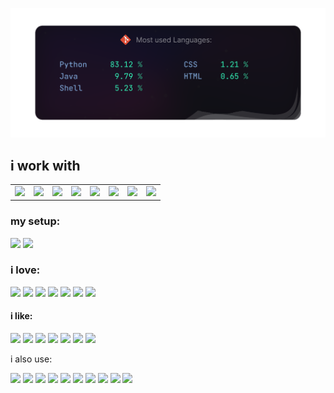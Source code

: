 <p align="center"><img src="https://github.com/AlexBraguta/AlexBraguta/blob/main/languages.png"></p>

## i work with
<p align="center"><table>
  <tr>
    <td><a href="https://archlinux.org"><img src="https://cdn.jsdelivr.net/gh/devicons/devicon@latest/icons/archlinux/archlinux-original.svg" width="70"/></a></td>
    <td><a href="https://kernel.org"><img src="https://cdn.jsdelivr.net/gh/devicons/devicon@latest/icons/linux/linux-original.svg" width="70"/></a></td>
    <td><a href="https://www.gnu.org/software/bash/"><img src="https://cdn.jsdelivr.net/gh/devicons/devicon@latest/icons/bash/bash-original.svg" width="70"/></a></td>
    <td><a href="https://python.org"><img src="https://cdn.jsdelivr.net/gh/devicons/devicon@latest/icons/python/python-original.svg" width="70"/></a></td>
    <td><a href="https://www.docker.com"><img src="https://cdn.jsdelivr.net/gh/devicons/devicon@latest/icons/docker/docker-plain.svg" width="70"/></a></td>
    <td><a href="https://streamlit.io"><img src="https://cdn.jsdelivr.net/gh/devicons/devicon@latest/icons/streamlit/streamlit-original.svg" width="70"/></a></td>
    <td><a href="https://pandas.pydata.org"><img src="https://cdn.jsdelivr.net/gh/devicons/devicon@latest/icons/pandas/pandas-original.svg" width="70"/></a></td>
    <td><a href="https://scikit-learn.org"><img src="https://cdn.jsdelivr.net/gh/devicons/devicon@latest/icons/scikitlearn/scikitlearn-original.svg" width="70"/></a></td>
  </tr>
</table></p>


### my setup:

<img src="https://img.shields.io/badge/Arch%20Linux-1793D1.svg?style=for-the-badge&logo=Arch-Linux&logoColor=white" height="35"> <img src="https://img.shields.io/badge/Hyprland-58E1FF.svg?style=for-the-badge&logo=Hyprland&logoColor=black" height="35"> 


### i love:

<img src="https://img.shields.io/badge/Python-3776AB.svg?style=for-the-badge&logo=Python&logoColor=white" height="30"> <img src="https://img.shields.io/badge/Linux-FCC624.svg?style=for-the-badge&logo=Linux&logoColor=black" height="30"> <img src="https://img.shields.io/badge/Obsidian-7C3AED.svg?style=for-the-badge&logo=Obsidian&logoColor=white" height="30"> <img src="https://img.shields.io/badge/PlayStation-0070D1.svg?style=for-the-badge&logo=PlayStation&logoColor=white" height="30"> <img src="https://img.shields.io/badge/Steam-000000.svg?style=for-the-badge&logo=Steam&logoColor=white" height="30"> <img src="https://img.shields.io/badge/Stremio-685CEE.svg?style=for-the-badge&logo=Stremio&logoColor=white" height="30"> <img src="https://img.shields.io/badge/Goodreads-372213.svg?style=for-the-badge&logo=Goodreads&logoColor=white" height="30">


#### i like:

<img src="https://img.shields.io/badge/Bluesky-0285FF.svg?style=for-the-badge&logo=Bluesky&logoColor=white" height="25"> <img src="https://img.shields.io/badge/Todoist-E44332.svg?style=for-the-badge&logo=Todoist&logoColor=white" height="25"> <img src="https://img.shields.io/badge/JetBrains-000000.svg?style=for-the-badge&logo=JetBrains&logoColor=white" height="25"> <img src="https://img.shields.io/badge/Sublime%20Text-FF9800.svg?style=for-the-badge&logo=Sublime-Text&logoColor=white" height="25"> <img src="https://img.shields.io/badge/PrestaShop-DF0067.svg?style=for-the-badge&logo=PrestaShop&logoColor=white" height="25"> <img src="https://img.shields.io/badge/Signal-3B45FD.svg?style=for-the-badge&logo=Signal&logoColor=white" height="25"> <img src="https://img.shields.io/badge/Zapier-FF4F00.svg?style=for-the-badge&logo=Zapier&logoColor=white" height="25">


i also use:

<img src="https://img.shields.io/badge/GNU%20Bash-4EAA25.svg?style=for-the-badge&logo=GNU-Bash&logoColor=white" height="20"> <img src="https://img.shields.io/badge/Docker-2496ED.svg?style=for-the-badge&logo=Docker&logoColor=white" height="20"> <img src="https://img.shields.io/badge/Streamlit-FF4B4B.svg?style=for-the-badge&logo=Streamlit&logoColor=white" height="20"> <img src="https://img.shields.io/badge/Hostinger-673DE6.svg?style=for-the-badge&logo=Hostinger&logoColor=white" height="20"> <img src="https://img.shields.io/badge/Raycast-FF6363.svg?style=for-the-badge&logo=Raycast&logoColor=white" height="20"> <img src="https://img.shields.io/badge/Warp-01A4FF.svg?style=for-the-badge&logo=Warp&logoColor=white" height="20"> <img src="https://img.shields.io/badge/PyTorch-EE4C2C.svg?style=for-the-badge&logo=PyTorch&logoColor=white" height="20"> <img src="https://img.shields.io/badge/Pytest-0A9EDC.svg?style=for-the-badge&logo=Pytest&logoColor=white" height="20"> <img src="https://img.shields.io/badge/Homebrew-FBB040.svg?style=for-the-badge&logo=Homebrew&logoColor=black" height="20"> <img src="https://img.shields.io/badge/LibreOffice-18A303.svg?style=for-the-badge&logo=LibreOffice&logoColor=white" height="20"> 




<!-- 

<p align="center">
<img src="https://img.shields.io/badge/Algorand-000000.svg?style=for-the-badge&logo=Algorand&logoColor=white" height="30"> <img src="https://img.shields.io/badge/Amazon%20EC2-FF9900.svg?style=for-the-badge&logo=Amazon-EC2&logoColor=white" height="30"> <img src="https://img.shields.io/badge/Amazon%20Web%20Services-232F3E.svg?style=for-the-badge&logo=Amazon-Web-Services&logoColor=white" height="30"> <img src="https://img.shields.io/badge/Anaconda-44A833.svg?style=for-the-badge&logo=Anaconda&logoColor=white" height="30"> <img src="https://img.shields.io/badge/Android-3DDC84.svg?style=for-the-badge&logo=Android&logoColor=white" height="30"> <img src="https://img.shields.io/badge/Anthropic-191919.svg?style=for-the-badge&logo=Anthropic&logoColor=white" height="30"> <img src="https://img.shields.io/badge/Apache%20Maven-C71A36.svg?style=for-the-badge&logo=Apache-Maven&logoColor=white" height="30"> <img src="https://img.shields.io/badge/Apple-000000.svg?style=for-the-badge&logo=Apple&logoColor=white" height="30"> <img src="https://img.shields.io/badge/Arch%20Linux-1793D1.svg?style=for-the-badge&logo=Arch-Linux&logoColor=white" height="30"> <img src="https://img.shields.io/badge/Bitcoin-F7931A.svg?style=for-the-badge&logo=Bitcoin&logoColor=white" height="30"> <img src="https://img.shields.io/badge/Binance-F0B90B.svg?style=for-the-badge&logo=Binance&logoColor=black" height="30"> <img src="https://img.shields.io/badge/BitTorrent-050505.svg?style=for-the-badge&logo=BitTorrent&logoColor=white" height="30"> <img src="https://img.shields.io/badge/Blockchain.com-121D33.svg?style=for-the-badge&logo=blockchaindotcom&logoColor=white" height="30"> <img src="https://img.shields.io/badge/Bluesky-0285FF.svg?style=for-the-badge&logo=Bluesky&logoColor=white" height="30"> <img src="https://img.shields.io/badge/Bose-000000.svg?style=for-the-badge&logo=Bose&logoColor=white" height="30"> <img src="https://img.shields.io/badge/Cardano-0133AD.svg?style=for-the-badge&logo=Cardano&logoColor=white" height="30"> <img src="https://img.shields.io/badge/Claude-D97757.svg?style=for-the-badge&logo=Claude&logoColor=white" height="30"> <img src="https://img.shields.io/badge/Corsair-000000.svg?style=for-the-badge&logo=Corsair&logoColor=white" height="30"> <img src="https://img.shields.io/badge/Coursera-0056D2.svg?style=for-the-badge&logo=Coursera&logoColor=white" height="30"> <img src="https://img.shields.io/badge/CSS3-1572B6.svg?style=for-the-badge&logo=CSS3&logoColor=white" height="30"> <img src="https://img.shields.io/badge/DaVinci%20Resolve-233A51.svg?style=for-the-badge&logo=DaVinci-Resolve&logoColor=white" height="30"> <img src="https://img.shields.io/badge/Discord-5865F2.svg?style=for-the-badge&logo=Discord&logoColor=white" height="30"> <img src="https://img.shields.io/badge/Docker-2496ED.svg?style=for-the-badge&logo=Docker&logoColor=white" height="30"> <img src="https://img.shields.io/badge/Dolby-000000.svg?style=for-the-badge&logo=Dolby&logoColor=white" height="30"> <img src="https://img.shields.io/badge/Ethereum-3C3C3D.svg?style=for-the-badge&logo=Ethereum&logoColor=white" height="30"> <img src="https://img.shields.io/badge/Fedora-51A2DA.svg?style=for-the-badge&logo=Fedora&logoColor=white" height="30"> <img src="https://img.shields.io/badge/Firefox-FF7139.svg?style=for-the-badge&logo=Firefox&logoColor=white" height="30"> <img src="https://img.shields.io/badge/foobar2000-000000.svg?style=for-the-badge&logo=foobar2000&logoColor=white" height="30"> <img src="https://img.shields.io/badge/Git-F05032.svg?style=for-the-badge&logo=Git&logoColor=white" height="30"> <img src="https://img.shields.io/badge/GitHub-181717.svg?style=for-the-badge&logo=GitHub&logoColor=white" height="30"> <img src="https://img.shields.io/badge/GNU%20Bash-4EAA25.svg?style=for-the-badge&logo=GNU-Bash&logoColor=white" height="30"> <img src="https://img.shields.io/badge/Goodreads-372213.svg?style=for-the-badge&logo=Goodreads&logoColor=white" height="30"> <img src="https://img.shields.io/badge/Homebrew-FBB040.svg?style=for-the-badge&logo=Homebrew&logoColor=black" height="30"> <img src="https://img.shields.io/badge/Hostinger-673DE6.svg?style=for-the-badge&logo=Hostinger&logoColor=white" height="30"> <img src="https://img.shields.io/badge/HTML5-E34F26.svg?style=for-the-badge&logo=HTML5&logoColor=white" height="30"> <img src="https://img.shields.io/badge/Hyprland-58E1FF.svg?style=for-the-badge&logo=Hyprland&logoColor=black" height="30"> <img src="https://img.shields.io/badge/IMDb-F5C518.svg?style=for-the-badge&logo=IMDb&logoColor=black" height="30"> <img src="https://img.shields.io/badge/IntelliJ%20IDEA-000000.svg?style=for-the-badge&logo=IntelliJ-IDEA&logoColor=white" height="30"> <img src="https://img.shields.io/badge/JetBrains-000000.svg?style=for-the-badge&logo=JetBrains&logoColor=white" height="30"> <img src="https://img.shields.io/badge/Jupyter-F37626.svg?style=for-the-badge&logo=Jupyter&logoColor=white" height="30"> <img src="https://img.shields.io/badge/LG-A50034.svg?style=for-the-badge&logo=LG&logoColor=white" height="30"> <img src="https://img.shields.io/badge/LibreOffice-18A303.svg?style=for-the-badge&logo=LibreOffice&logoColor=white" height="30"> <img src="https://img.shields.io/badge/Linux-FCC624.svg?style=for-the-badge&logo=Linux&logoColor=black" height="30"> <img src="https://img.shields.io/badge/Litecoin-A6A9AA.svg?style=for-the-badge&logo=Litecoin&logoColor=white" height="30"> <img src="https://img.shields.io/badge/macOS-000000.svg?style=for-the-badge&logo=macOS&logoColor=white" height="30"> <img src="https://img.shields.io/badge/Markdown-000000.svg?style=for-the-badge&logo=Markdown&logoColor=white" height="30"> <img src="https://img.shields.io/badge/Namecheap-DE3723.svg?style=for-the-badge&logo=Namecheap&logoColor=white" height="30"> <img src="https://img.shields.io/badge/Neovim-57A143.svg?style=for-the-badge&logo=Neovim&logoColor=white" height="30"> <img src="https://img.shields.io/badge/Notion-000000.svg?style=for-the-badge&logo=Notion&logoColor=white" height="30"> <img src="https://img.shields.io/badge/NumPy-013243.svg?style=for-the-badge&logo=NumPy&logoColor=white" height="30"> <img src="https://img.shields.io/badge/Obsidian-7C3AED.svg?style=for-the-badge&logo=Obsidian&logoColor=white" height="30"> <img src="https://img.shields.io/badge/pandas-150458.svg?style=for-the-badge&logo=pandas&logoColor=white" height="30"> <img src="https://img.shields.io/badge/Pine%20Script-00B453.svg?style=for-the-badge&logo=Pine-Script&logoColor=white" height="30"> <img src="https://img.shields.io/badge/PlayStation-0070D1.svg?style=for-the-badge&logo=PlayStation&logoColor=white" height="30"> <img src="https://img.shields.io/badge/PrestaShop-DF0067.svg?style=for-the-badge&logo=PrestaShop&logoColor=white" height="30"> <img src="https://img.shields.io/badge/PyCharm-000000.svg?style=for-the-badge&logo=PyCharm&logoColor=white" height="30"> <img src="https://img.shields.io/badge/Pytest-0A9EDC.svg?style=for-the-badge&logo=Pytest&logoColor=white" height="30"> <img src="https://img.shields.io/badge/Python-3776AB.svg?style=for-the-badge&logo=Python&logoColor=white" height="30"> <img src="https://img.shields.io/badge/PyTorch-EE4C2C.svg?style=for-the-badge&logo=PyTorch&logoColor=white" height="30"> <img src="https://img.shields.io/badge/Raycast-FF6363.svg?style=for-the-badge&logo=Raycast&logoColor=white" height="30"> <img src="https://img.shields.io/badge/Republic%20of%20Gamers-FF0029.svg?style=for-the-badge&logo=Republic-of-Gamers&logoColor=white" height="30"> <img src="https://img.shields.io/badge/Revolut-191C1F.svg?style=for-the-badge&logo=Revolut&logoColor=white" height="30"> <img src="https://img.shields.io/badge/Samsung-1428A0.svg?style=for-the-badge&logo=Samsung&logoColor=white" height="30"> <img src="https://img.shields.io/badge/scikitlearn-F7931E.svg?style=for-the-badge&logo=scikit-learn&logoColor=white" height="30"> <img src="https://img.shields.io/badge/Selenium-43B02A.svg?style=for-the-badge&logo=Selenium&logoColor=white" height="30"> <img src="https://img.shields.io/badge/Signal-3B45FD.svg?style=for-the-badge&logo=Signal&logoColor=white" height="30"> <img src="https://img.shields.io/badge/Solana-9945FF.svg?style=for-the-badge&logo=Solana&logoColor=white" height="30"> <img src="https://img.shields.io/badge/Steam-000000.svg?style=for-the-badge&logo=Steam&logoColor=white" height="30"> <img src="https://img.shields.io/badge/Stellar-7D00FF.svg?style=for-the-badge&logo=Stellar&logoColor=white" height="30"> <img src="https://img.shields.io/badge/Streamlit-FF4B4B.svg?style=for-the-badge&logo=Streamlit&logoColor=white" height="30"> <img src="https://img.shields.io/badge/Stremio-685CEE.svg?style=for-the-badge&logo=Stremio&logoColor=white" height="30"> <img src="https://img.shields.io/badge/Sublime%20Text-FF9800.svg?style=for-the-badge&logo=Sublime-Text&logoColor=white" height="30"> <img src="https://img.shields.io/badge/Sui-4DA2FF.svg?style=for-the-badge&logo=Sui&logoColor=white" height="30"> <img src="https://img.shields.io/badge/Telegram-26A5E4.svg?style=for-the-badge&logo=Telegram&logoColor=white" height="30"> <img src="https://img.shields.io/badge/Tether-50AF95.svg?style=for-the-badge&logo=Tether&logoColor=white" height="30"> <img src="https://img.shields.io/badge/Todoist-E44332.svg?style=for-the-badge&logo=Todoist&logoColor=white" height="30"> <img src="https://img.shields.io/badge/TradingView-131622.svg?style=for-the-badge&logo=TradingView&logoColor=white" height="30"> <img src="https://img.shields.io/badge/Twitch-9146FF.svg?style=for-the-badge&logo=Twitch&logoColor=white" height="30"> <img src="https://img.shields.io/badge/Ubuntu-E95420.svg?style=for-the-badge&logo=Ubuntu&logoColor=white" height="30"> <img src="https://img.shields.io/badge/Udemy-A435F0.svg?style=for-the-badge&logo=Udemy&logoColor=white" height="30"> <img src="https://img.shields.io/badge/Warp-01A4FF.svg?style=for-the-badge&logo=Warp&logoColor=white" height="30"> <img src="https://img.shields.io/badge/Wayland-FFBC00.svg?style=for-the-badge&logo=Wayland&logoColor=black" height="30"> <img src="https://img.shields.io/badge/Waze-33CCFF.svg?style=for-the-badge&logo=Waze&logoColor=white" height="30"> <img src="https://img.shields.io/badge/Wine-800000.svg?style=for-the-badge&logo=Wine&logoColor=white" height="30"> <img src="https://img.shields.io/badge/Wise-9FE870.svg?style=for-the-badge&logo=Wise&logoColor=black" height="30"> <img src="https://img.shields.io/badge/Zapier-FF4F00.svg?style=for-the-badge&logo=Zapier&logoColor=white" height="30">
</p>

-->
